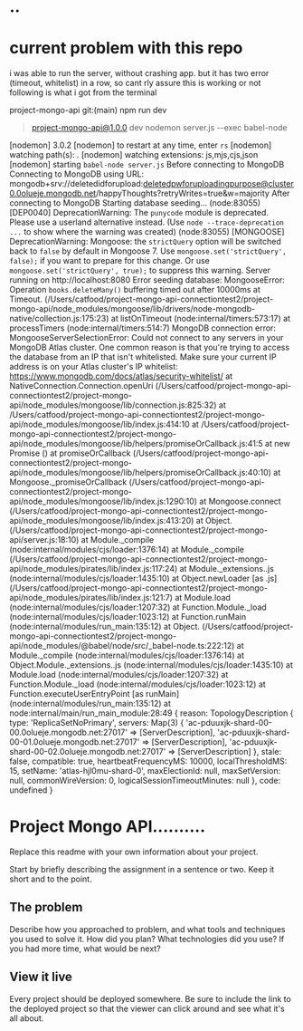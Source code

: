 # ..

# current problem with this repo
i was able to run the server, without crashing app.
but it has two error (timeout, whitelist) in a row, 
so cant rly assure this is working or not
following is what i got from the terminal





 project-mongo-api git:(main) npm run dev

> project-mongo-api@1.0.0 dev
> nodemon server.js --exec babel-node

[nodemon] 3.0.2
[nodemon] to restart at any time, enter `rs`
[nodemon] watching path(s): *.*
[nodemon] watching extensions: js,mjs,cjs,json
[nodemon] starting `babel-node server.js`
Before connecting to MongoDB
Connecting to MongoDB using URL: mongodb+srv://deletedidforupload:deletedpwforuploadingpurpose@cluster0.0olueje.mongodb.net/happyThoughts?retryWrites=true&w=majority
After connecting to MongoDB
Starting database seeding...
(node:83055) [DEP0040] DeprecationWarning: The `punycode` module is deprecated. Please use a userland alternative instead.
(Use `node --trace-deprecation ...` to show where the warning was created)
(node:83055) [MONGOOSE] DeprecationWarning: Mongoose: the `strictQuery` option will be switched back to `false` by default in Mongoose 7. Use `mongoose.set('strictQuery', false);` if you want to prepare for this change. Or use `mongoose.set('strictQuery', true);` to suppress this warning.
Server running on http://localhost:8080
Error seeding database: MongooseError: Operation `books.deleteMany()` buffering timed out after 10000ms
    at Timeout.<anonymous> (/Users/catfood/project-mongo-api-connectiontest2/project-mongo-api/node_modules/mongoose/lib/drivers/node-mongodb-native/collection.js:175:23)
    at listOnTimeout (node:internal/timers:573:17)
    at processTimers (node:internal/timers:514:7)
MongoDB connection error: MongooseServerSelectionError: Could not connect to any servers in your MongoDB Atlas cluster. One common reason is that you're trying to access the database from an IP that isn't whitelisted. Make sure your current IP address is on your Atlas cluster's IP whitelist: https://www.mongodb.com/docs/atlas/security-whitelist/
    at NativeConnection.Connection.openUri (/Users/catfood/project-mongo-api-connectiontest2/project-mongo-api/node_modules/mongoose/lib/connection.js:825:32)
    at /Users/catfood/project-mongo-api-connectiontest2/project-mongo-api/node_modules/mongoose/lib/index.js:414:10
    at /Users/catfood/project-mongo-api-connectiontest2/project-mongo-api/node_modules/mongoose/lib/helpers/promiseOrCallback.js:41:5
    at new Promise (<anonymous>)
    at promiseOrCallback (/Users/catfood/project-mongo-api-connectiontest2/project-mongo-api/node_modules/mongoose/lib/helpers/promiseOrCallback.js:40:10)
    at Mongoose._promiseOrCallback (/Users/catfood/project-mongo-api-connectiontest2/project-mongo-api/node_modules/mongoose/lib/index.js:1290:10)
    at Mongoose.connect (/Users/catfood/project-mongo-api-connectiontest2/project-mongo-api/node_modules/mongoose/lib/index.js:413:20)
    at Object.<anonymous> (/Users/catfood/project-mongo-api-connectiontest2/project-mongo-api/server.js:18:10)
    at Module._compile (node:internal/modules/cjs/loader:1376:14)
    at Module._compile (/Users/catfood/project-mongo-api-connectiontest2/project-mongo-api/node_modules/pirates/lib/index.js:117:24)
    at Module._extensions..js (node:internal/modules/cjs/loader:1435:10)
    at Object.newLoader [as .js] (/Users/catfood/project-mongo-api-connectiontest2/project-mongo-api/node_modules/pirates/lib/index.js:121:7)
    at Module.load (node:internal/modules/cjs/loader:1207:32)
    at Function.Module._load (node:internal/modules/cjs/loader:1023:12)
    at Function.runMain (node:internal/modules/run_main:135:12)
    at Object.<anonymous> (/Users/catfood/project-mongo-api-connectiontest2/project-mongo-api/node_modules/@babel/node/src/_babel-node.ts:222:12)
    at Module._compile (node:internal/modules/cjs/loader:1376:14)
    at Object.Module._extensions..js (node:internal/modules/cjs/loader:1435:10)
    at Module.load (node:internal/modules/cjs/loader:1207:32)
    at Function.Module._load (node:internal/modules/cjs/loader:1023:12)
    at Function.executeUserEntryPoint [as runMain] (node:internal/modules/run_main:135:12)
    at node:internal/main/run_main_module:28:49 {
  reason: TopologyDescription {
    type: 'ReplicaSetNoPrimary',
    servers: Map(3) {
      'ac-pduuxjk-shard-00-00.0olueje.mongodb.net:27017' => [ServerDescription],
      'ac-pduuxjk-shard-00-01.0olueje.mongodb.net:27017' => [ServerDescription],
      'ac-pduuxjk-shard-00-02.0olueje.mongodb.net:27017' => [ServerDescription]
    },
    stale: false,
    compatible: true,
    heartbeatFrequencyMS: 10000,
    localThresholdMS: 15,
    setName: 'atlas-hjl0mu-shard-0',
    maxElectionId: null,
    maxSetVersion: null,
    commonWireVersion: 0,
    logicalSessionTimeoutMinutes: null
  },
  code: undefined
}




# Project Mongo API..........

Replace this readme with your own information about your project.

Start by briefly describing the assignment in a sentence or two. Keep it short and to the point.

## The problem

Describe how you approached to problem, and what tools and techniques you used to solve it. How did you plan? What technologies did you use? If you had more time, what would be next?

## View it live

Every project should be deployed somewhere. Be sure to include the link to the deployed project so that the viewer can click around and see what it's all about.
